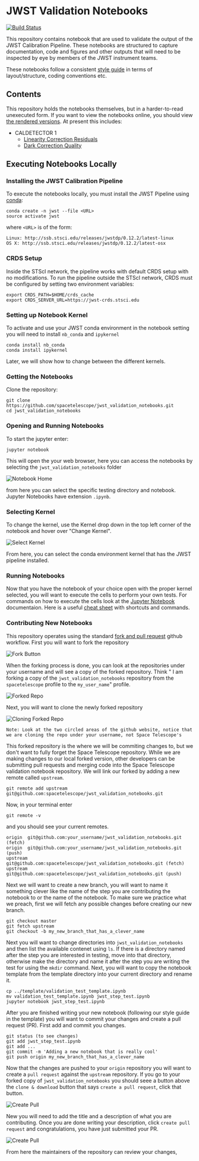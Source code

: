# JWST Validation Notebooks

[![Build Status](https://travis-ci.com/spacetelescope/jwst_validation_notebooks.svg?branch=master)](https://travis-ci.com/spacetelescope/jwst_validation_notebooks)

This repository contains notebook that are used to validate the output of the JWST Calibration Pipeline. These notebooks are structured to capture documentation, code and figures and other outputs that will need to be inspected by eye by members of the JWST instrument teams.

These notebooks follow a consistent [style guide](https://github.com/spacetelescope/style-guides/blob/master/guides/jupyter-notebooks.md) in terms of layout/structure, coding conventions etc.

## Contents

This repository holds the notebooks themselves, but in a harder-to-read unexecuted form. If you want to view the notebooks online, you should view [the rendered versions](https://spacetelescope.github.io/jwst_validation_notebooks/).  At present this includes:



* CALDETECTOR 1
    * [Linearity Correction Residuals](https://spacetelescope.github.io/jwst_validation_notebooks/jwst_validation_notebooks/jwst_linearity_residuals_test/jwst_linearity_validation_testing.html)
    * [Dark Correction Quality](https://spacetelescope.github.io/jwst_validation_notebooks/jwst_validation_notebooks/jwst_dark_quality_test/jwst_dark_quality_test.html)


## Executing Notebooks Locally

### Installing the JWST Calibration Pipeline ###
To execute the notebooks locally, you must install the JWST Pipeline using [conda](https://conda.io/docs/index.html):

    conda create -n jwst --file <URL>
    source activate jwst

where `<URL>` is of the form:

    Linux: http://ssb.stsci.edu/releases/jwstdp/0.12.2/latest-linux
    OS X: http://ssb.stsci.edu/releases/jwstdp/0.12.2/latest-osx

### CRDS Setup ###

Inside the STScI network, the pipeline works with default CRDS setup with no modifications.  To run the pipeline outside the STScI network, CRDS must be configured by setting two environment variables:

    export CRDS_PATH=$HOME/crds_cache
    export CRDS_SERVER_URL=https://jwst-crds.stsci.edu

### Setting up Notebook Kernel ###

To activate and use your JWST conda environment in the notebook setting you will need to install `nb_conda` and `ipykernel`

    conda install nb_conda
    conda install ipykernel

Later, we will show how to change between the different kernels.

### Getting the Notebooks ###

Clone the repository:

    git clone https://github.com/spacetelescope/jwst_validation_notebooks.git
    cd jwst_validation_notebooks

### Opening and Running Notebooks ###

To start the jupyter enter:

    jupyter notebook

This will open the your web browser, here you can access the notebooks by selecting the `jwst_validation_notebooks` folder

![Notebook Home](docs/static/notebook_home.png)

from here you can select the specific testing directory and notebook. Jupyter Notebooks have extension `.ipynb`.

### Selecting Kernel ###

To change the kernel, use the Kernel drop down in the top left corner of the notebook and hover over "Change Kernel".

![Select Kernel](docs/static/kernel.png)

From here, you can select the conda environment kernel that has the JWST pipeline installed.

### Running Notebooks ###

Now that you have the notebook of your choice open with the proper kernel selected, you will want to execute the cells to perform your own tests. 
For commands on how to execute the cells look at the [Jupyter Notebook](https://jupyter-notebook.readthedocs.io/en/stable/) documentaion.
Here is a useful [cheat sheet](https://www.cheatography.com/weidadeyue/cheat-sheets/jupyter-notebook/pdf_bw/) with shortcuts and commands. 

### Contributing New Notebooks ###

This repository operates using the standard [fork and pull request](https://gist.github.com/Chaser324/ce0505fbed06b947d962) github workflow.
First you will want to fork the repository

![Fork Button](docs/static/fork_repo.png)

When the forking process is done, you can look at the repositories under your username and will see a copy of the forked repository. Think "
I am forking a copy of the `jwst_validation_notebooks` repository from the `spacetelescope` profile to the `my_user_name`" profile.

![Forked Repo](docs/static/forked_repo.png)

Next, you will want to clone the newly forked repository

![Cloning Forked Repo](docs/static/cloning_forked_repo.png)

    Note: Look at the two circled areas of the github website, notice that we are cloning the repo under your username, not Space Telescope's

This forked repository is the where we will be commiting changes to, but we don't want to fully forget the Space Telescope repository.
While we are making changes to our local forked version, other developers can be submitting pull requests and merging code into the Space Telescope
validation notebook repository. We will link our forked by adding a new remote called `upstream`.

    git remote add upstream git@github.com:spacetelescope/jwst_validation_notebooks.git

Now, in your terminal enter

    git remote -v

and you should see your current remotes.

    origin	git@github.com:your_username/jwst_validation_notebooks.git (fetch)
    origin	git@github.com:your_username/jwst_validation_notebooks.git (push)
    upstream	git@github.com:spacetelescope/jwst_validation_notebooks.git (fetch)
    upstream	git@github.com:spacetelescope/jwst_validation_notebooks.git (push)

Next we will want to create a new branch, you will want to name it something clever like the name of the step you are contributing the notebook to or the name of the notebook. To make sure we practice what we preach, first we will fetch any possible changes before creating our new branch.

    git checkout master
    git fetch upstream
    git checkout -b my_new_branch_that_has_a_clever_name

Next you will want to change directories into `jwst_validation_notebooks` and then list the available contenet
using `ls`. If there is a directory named after the step you are interested in testing, move into that directory,
otherwise make the directory and name it after the step you are writing the test for using the `mkdir` command. 
Next, you will want to copy the notebook template from the template directory into your current directory and 
rename it.

    cp ../template/validation_test_template.ipynb
    mv validation_test_template.ipynb jwst_step_test.ipynb
    jupyter notebook jwst_step_test.ipynb

After you are finished writing your new notebook (following our style guide in the template) you will want
to commit your changes and create a pull request (PR). First add and commit you changes.

    git status (to see changes)
    git add jwst_step_test.ipynb
    git add ...
    git commit -m 'Adding a new notebook that is really cool'
    git push origin my_new_branch_that_has_a_clever_name

Now that the changes are pushed to your `origin` repository you will want to create a `pull request` against the
`upstream` repository. If you go to your forked copy of `jwst_validation_notebooks` you should seee a button
above the `clone & download` button that says `create a pull request`, click that button.

![Create Pull](docs/static/create_pull.png)

New you will need to add the title and a description of what you are contributing. Once you are done writing your
description, click `create pull request` and congratulations, you have just submitted your PR.

![Create Pull](docs/static/new_notebook_pull.png)

From here the maintainers of the repository can review your changes, 